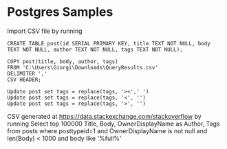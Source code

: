 # Postgres Samples

Import CSV file by running

`CREATE TABLE post(id SERIAL PRIMARY KEY, title TEXT NOT NULL, body TEXT NOT NULL, author TEXT NOT NULL, tags TEXT NOT NULL);`

```
COPY post(title, body, author, tags)
FROM 'C:\Users\Giorgi\Downloads\QueryResults.csv'
DELIMITER ','
CSV HEADER;
```

```
Update post set tags = replace(tags, '><',' ')
Update post set tags = replace(tags, '<', '')
Update post set tags = replace(tags, '>', '')
```

CSV generated at https://data.stackexchange.com/stackoverflow by running
Select top 100000
Title, Body, OwnerDisplayName as Author, Tags
from posts
where posttypeid=1 and OwnerDisplayName is not null
and len(Body) < 1000
and body like '%full%'